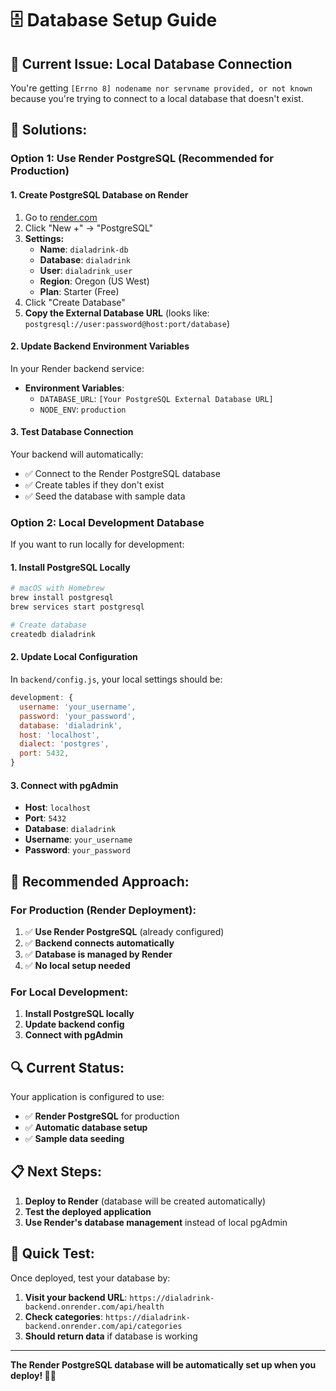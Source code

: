 # 🗄️ Database Setup Guide

## 🚨 Current Issue: Local Database Connection

You're getting `[Errno 8] nodename nor servname provided, or not known` because you're trying to connect to a local database that doesn't exist.

## 🔧 Solutions:

### **Option 1: Use Render PostgreSQL (Recommended for Production)**

#### **1. Create PostgreSQL Database on Render**
1. Go to [render.com](https://render.com)
2. Click "New +" → "PostgreSQL"
3. **Settings:**
   - **Name**: `dialadrink-db`
   - **Database**: `dialadrink`
   - **User**: `dialadrink_user`
   - **Region**: Oregon (US West)
   - **Plan**: Starter (Free)
4. Click "Create Database"
5. **Copy the External Database URL** (looks like: `postgresql://user:password@host:port/database`)

#### **2. Update Backend Environment Variables**
In your Render backend service:
- **Environment Variables**:
  - `DATABASE_URL`: `[Your PostgreSQL External Database URL]`
  - `NODE_ENV`: `production`

#### **3. Test Database Connection**
Your backend will automatically:
- ✅ Connect to the Render PostgreSQL database
- ✅ Create tables if they don't exist
- ✅ Seed the database with sample data

### **Option 2: Local Development Database**

If you want to run locally for development:

#### **1. Install PostgreSQL Locally**
```bash
# macOS with Homebrew
brew install postgresql
brew services start postgresql

# Create database
createdb dialadrink
```

#### **2. Update Local Configuration**
In `backend/config.js`, your local settings should be:
```javascript
development: {
  username: 'your_username',
  password: 'your_password',
  database: 'dialadrink',
  host: 'localhost',
  dialect: 'postgres',
  port: 5432,
}
```

#### **3. Connect with pgAdmin**
- **Host**: `localhost`
- **Port**: `5432`
- **Database**: `dialadrink`
- **Username**: `your_username`
- **Password**: `your_password`

## 🎯 Recommended Approach:

### **For Production (Render Deployment):**
1. ✅ **Use Render PostgreSQL** (already configured)
2. ✅ **Backend connects automatically**
3. ✅ **Database is managed by Render**
4. ✅ **No local setup needed**

### **For Local Development:**
1. **Install PostgreSQL locally**
2. **Update backend config**
3. **Connect with pgAdmin**

## 🔍 Current Status:

Your application is configured to use:
- ✅ **Render PostgreSQL** for production
- ✅ **Automatic database setup**
- ✅ **Sample data seeding**

## 📋 Next Steps:

1. **Deploy to Render** (database will be created automatically)
2. **Test the deployed application**
3. **Use Render's database management** instead of local pgAdmin

## 🚀 Quick Test:

Once deployed, test your database by:
1. **Visit your backend URL**: `https://dialadrink-backend.onrender.com/api/health`
2. **Check categories**: `https://dialadrink-backend.onrender.com/api/categories`
3. **Should return data** if database is working

---

**The Render PostgreSQL database will be automatically set up when you deploy! 🍹✨**
